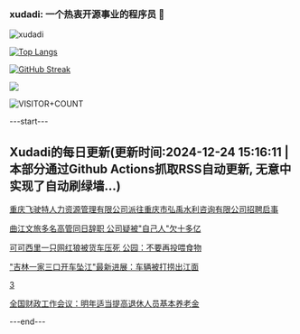 ### xudadi: 一个热衷开源事业的程序员 👋

![xudadi](https://github-readme-stats-git-masterorgs-github-readme-stats-team.vercel.app/api?username=xudadi)

[![Top Langs](https://github-readme-stats.vercel.app/api/top-langs/?username=xudadi)](https://github.com/anuraghazra/github-readme-stats)

[![GitHub Streak](https://streak-stats.demolab.com?user=xudadi&locale=zh_Hans)](https://git.io/streak-stats)

![](https://raw.githubusercontent.com/xudadi/xudadi/main/assets/github-contribution-grid-snake.svg)

![VISITOR+COUNT](https://komarev.com/ghpvc/?username=xudadi&label=VISITOR+COUNT)


---start---

## Xudadi的每日更新(更新时间:2024-12-24 15:16:11 | 本部分通过Github Actions抓取RSS自动更新, 无意中实现了自动刷绿墙...)

[重庆飞驶特人力资源管理有限公司派往重庆市弘禹水利咨询有限公司招聘启事](https://www.gongkaoleida.com/article/2241969)

[曲江文旅多名高管同日辞职 公司疑被"自己人"欠十多亿](https://m.163.com/news/article/JK65GHGR0519DFFO.html)

[可可西里一只网红狼被货车压死 公园：不要再投喂食物](https://m.163.com/news/article/JK5VO00O053469M5.html)

["吉林一家三口开车坠江"最新进展：车辆被打捞出江面](https://m.163.com/news/article/JK64I0H20001899O.html)

[3](https://m.163.com/touch/news/sub/domestic)

[全国财政工作会议：明年适当提高退休人员基本养老金](https://m.163.com/news/article/JK61PB8K0001899O.html)

---end---
